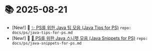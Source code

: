 # 📚 2025-08-21
- [New!] 📗 [✨ PS를 위한 Java 팁 모음 (Java Tips for PS)](https://til.qriosity.dev/featured/ps/java-tips-for-ps) `repo: docs/ps/java-tips-for-ps.md`
- [New!] 📗 [🧩 PS를 위한 Java 스니펫 모음 (Java Snippets for PS)](https://til.qriosity.dev/featured/ps/java-snippets-for-ps) `repo: docs/ps/java-snippets-for-ps.md`
